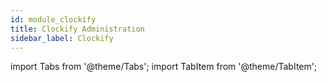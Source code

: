 ```yaml
---
id: module_clockify
title: Clockify Administration 
sidebar_label: Clockify
---
```


import Tabs from '@theme/Tabs';
import TabItem from '@theme/TabItem';


